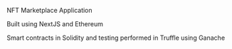 NFT Marketplace Application

Built using NextJS and Ethereum 

Smart contracts in Solidity and testing performed in Truffle using Ganache 
